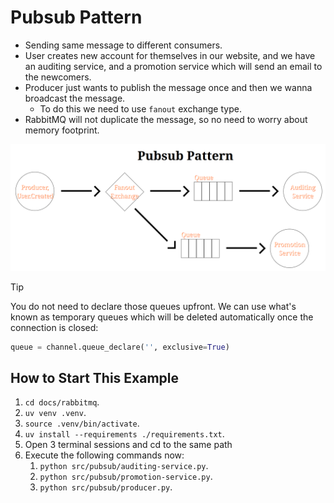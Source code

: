 # Pubsub Pattern

- Sending same message to different consumers.
- User creates new account for themselves in our website, and we have an auditing service, and a promotion service which will send an email to the newcomers.
- Producer just wants to publish the message once and then we wanna broadcast the message.
  - To do this we need to use `fanout` exchange type.
- RabbitMQ will not duplicate the message, so no need to worry about memory footprint.

![Infographic of pubsub pattern](../../assets/pubsub-pattern.png)

> [!TIP]
>
> You do not need to declare those queues upfront. We can use what's known as temporary queues which will be deleted automatically once the connection is closed:
>
> ```py
> queue = channel.queue_declare('', exclusive=True)
> ```

## How to Start This Example

1. `cd docs/rabbitmq`.
2. `uv venv .venv`.
3. `source .venv/bin/activate`.
4. `uv install --requirements ./requirements.txt`.
5. Open 3 terminal sessions and cd to the same path
6. Execute the following commands now:
   1. `python src/pubsub/auditing-service.py`.
   2. `python src/pubsub/promotion-service.py`.
   3. `python src/pubsub/producer.py`.
